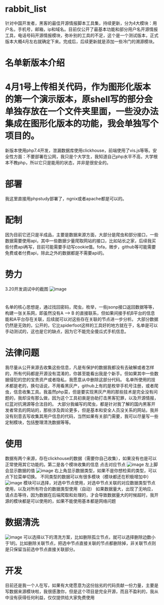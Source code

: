 # rabbit_list
针对中国开发者，黑客的最佳开源情报脚本工具集，持续更新，分为4大模块：用户名，手机号，邮箱，ip和域名。目前仅公开了最基本功能和部分用户名开源情报工具，电话号码开源情报模块，弥补别的工具的不足，这个是一个测试版本，正式版本大概4月左右就确定下来。完成后，后续更新就是添加一些冷门的溯源模块。
# 名单新版本介绍
# 4月1号上传相关代码，作为图形化版本的第一个演示版本，原shell写的部分会单独存放在一个文件夹里面，一些没办法集成在图形化版本的功能，我会单独写个项目的。

新版本使用php7.4开发，泄漏数据库使用clickhouse，前端使用了vis.js等等。安全性方面：不要部署在公网，我只是个大学生，我知道自己php水平不高，大学根本不教php，所以它只是能用的状态，并非是很安全的。
# 部署 
我这里直接用phpstudy部署了，ngnix或者apache都是可以的。
# 配制
因为目前它还只是半成品，主要是数据来源方面，大部分是爬虫和部分接口，一些数据需要使用api，其中一些数据少量爬取网站的接口，比如站长之家，后续我买些付费api再写，目前可能需要手动写cookie值。fofa，微步，github等可能需要免费或者付费api，除此之外的数据都是不需要api的。
# 势力
3.20开发调试中的截图
![image](https://user-images.githubusercontent.com/43908812/226260714-21ebbef9-11d3-46c8-901b-ff2576a16904.png)
#
名单的核心思想是，通过找回密码，爬虫，枚举，一些jsonp接口返回数据等等，构建一张关系网，即虽然没有A --> B 的直接联系，但如果间接手机B平台的信息能和A平台存在关联，后续就可以对这些存在关联的节点进一步分析。
大部分数据仍然是无效的，公开的，它比spiderfoot这样的工具好的地方就在于，名单是可以手动测试的，这也是它的缺点，因为它不能完全傻瓜式手机信息。
# 法律问题
我尽量从公开来源去收集这些信息，凡是有保护的数据我都没有去破解或者怎样的，所有代码都是开源没有混淆的，你甚至能看出我是个新手。但如果其中一些数据侵犯的您的宝贵资产或者隐私，我愿意从中删除这部分代码。
名单所使用的技术都是老的，换句话说，不用看黑灰产，github上有的是枚举手机号注册，或者爬虫，信息收集工具。我虽然php菜，但是要实现黑灰产用的那些技术是完全没有问题的，我却没有那么做，因为这个工具初衷是协助打击黑客犯罪，以及开源情报，红蓝对抗溯源等合法目的。
大部分我编写的爬虫，都是针对我了解的国内黑客开发者常去的网站的，那些涉及舆论更多，但是基本和安全人员没关系的网站，我并没有刻意去写收集其用户信息的代码，当然如果有关部门需要，我可以尽量写一些定制模块，包括整理清洗数据等等。
# 使用
数据有两个来源，存在clickhouse的数据（需要你自己收集），如果没有也是可以正常使用其它功能的。第二是各个模块收集的信息
点击对应节点
![image](https://user-images.githubusercontent.com/43908812/226262125-42370b34-eb59-4c09-9fe7-932285739418.png)
左上脚会显示数据的值
![image](https://user-images.githubusercontent.com/43908812/226262273-12992ea4-629e-4f37-a32f-c04180eaafaa.png)
右上角显示数据类型，如果不是你想检索的类型，可以点下拉菜单切换。
不同类型的数据可以有很多模块（模块都还在积极增加中）
![image](https://user-images.githubusercontent.com/43908812/226262464-f5881c1f-42b1-47f0-872c-5e9ac8c268b2.png)
模块可以选择，对选中节点使用，对选中节点关联的对应数据类型节点使用，以及对所有符合的数据类型使用（自动）
如果数据量大，出现了无响应，请点击等待，因为数据在后端爬取和处理的，才会导致数据量大的时候超时，我开源的模块都是可以使用的，如果不能使用基本都是网络问题
# 数据清洗
![image](https://user-images.githubusercontent.com/43908812/226262857-60476fac-c4e7-44fb-ba7e-8513a90d8ec4.png)
可以选择以下的清洗方案，比如删除孤立节点，就可以选择删除边数小于1的。比如删除关联节点，把选中节点直接关联的节点都删除掉，非关联节点则是只保留当前选中节点直接关联部分。
# 开发
目前还是我一个人在写，如果有大佬愿意为这份拙劣的代码贡献一份力量，主要是写数据来源模块啦，我很感激你，但是这个项目是完全开源，而且不盈利的，我从中没有获得任何利益，仅仅提供给大家免费使用
